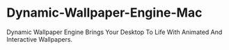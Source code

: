 # Dynamic-Wallpaper-Engine-Mac
Dynamic Wallpaper Engine Brings Your Desktop To Life With Animated And Interactive Wallpapers.
